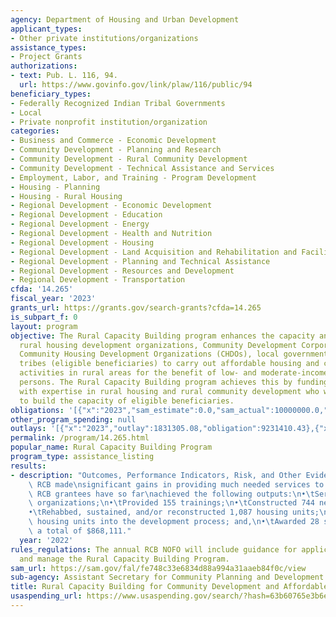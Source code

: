 ```yaml
---
agency: Department of Housing and Urban Development
applicant_types:
- Other private institutions/organizations
assistance_types:
- Project Grants
authorizations:
- text: Pub. L. 116, 94.
  url: https://www.govinfo.gov/link/plaw/116/public/94
beneficiary_types:
- Federally Recognized Indian Tribal Governments
- Local
- Private nonprofit institution/organization
categories:
- Business and Commerce - Economic Development
- Community Development - Planning and Research
- Community Development - Rural Community Development
- Community Development - Technical Assistance and Services
- Employment, Labor, and Training - Program Development
- Housing - Planning
- Housing - Rural Housing
- Regional Development - Economic Development
- Regional Development - Education
- Regional Development - Energy
- Regional Development - Health and Nutrition
- Regional Development - Housing
- Regional Development - Land Acquisition and Rehabilitation and Facilities Construction
- Regional Development - Planning and Technical Assistance
- Regional Development - Resources and Development
- Regional Development - Transportation
cfda: '14.265'
fiscal_year: '2023'
grants_url: https://grants.gov/search-grants?cfda=14.265
is_subpart_f: 0
layout: program
objective: The Rural Capacity Building program enhances the capacity and ability of
  rural housing development organizations, Community Development Corporations (CDCs),
  Community Housing Development Organizations (CHDOs), local governments, and Indian
  tribes (eligible beneficiaries) to carry out affordable housing and community development
  activities in rural areas for the benefit of low- and moderate-income families and
  persons. The Rural Capacity Building program achieves this by funding National Organizations
  with expertise in rural housing and rural community development who work directly
  to build the capacity of eligible beneficiaries.
obligations: '[{"x":"2023","sam_estimate":0.0,"sam_actual":10000000.0,"usa_spending_actual":9231410.43},{"x":"2024","sam_estimate":0.0,"sam_actual":6000000.0,"usa_spending_actual":0.0},{"x":"2025","sam_estimate":0.0,"sam_actual":0.0,"usa_spending_actual":0.0}]'
other_program_spending: null
outlays: '[{"x":"2023","outlay":1831305.08,"obligation":9231410.43},{"x":"2024","outlay":0.0,"obligation":0.0},{"x":"2025","outlay":0.0,"obligation":0.0}]'
permalink: /program/14.265.html
popular_name: Rural Capacity Building Program
program_type: assistance_listing
results:
- description: "Outcomes, Performance Indicators, Risk, and Other Evidence: From 2017-2020,\
    \ RCB made\nsignificant gains in providing much needed services to eligible populations.\
    \ RCB grantees have so far\nachieved the following outputs:\n•\tServed 1,235 eligible\
    \ organizations;\n•\tProvided 155 trainings;\n•\tConstructed 744 new housing units;\n\
    •\tRehabbed, sustained, and/or reconstructed 1,087 housing units;\n•\tPlaced 967\
    \ housing units into the development process; and,\n•\tAwarded 28 sub-grants for\
    \ a total of $868,111."
  year: '2022'
rules_regulations: The annual RCB NOFO will include guidance for applicants to implement
  and manage the Rural Capacity Building Program.
sam_url: https://sam.gov/fal/fe748c33e6834d88a994a31aaeb84f0c/view
sub-agency: Assistant Secretary for Community Planning and Development
title: Rural Capacity Building for Community Development and Affordable Housing Grants
usaspending_url: https://www.usaspending.gov/search/?hash=63b60765e3b6e51cc7074fd78d73eb96
---
```

